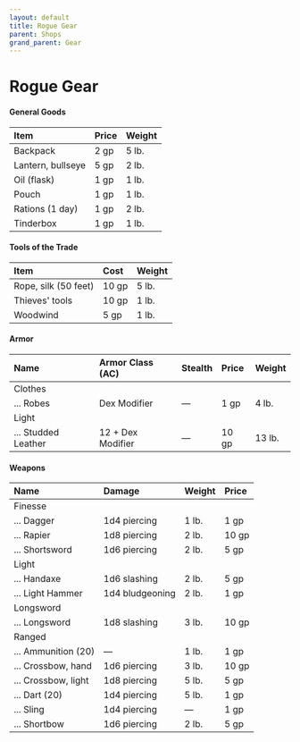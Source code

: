 ```yaml
---
layout: default
title: Rogue Gear
parent: Shops
grand_parent: Gear
---
```


# Rogue Gear

#### General Goods

| Item              | Price | Weight |
| :---------------- | :---- | :----- |
| Backpack          | 2 gp  | 5 lb.  |
| Lantern, bullseye | 5 gp  | 2 lb.  |
| Oil (flask)       | 1 gp  | 1 lb.  |
| Pouch             | 1 gp  | 1 lb.  |
| Rations (1 day)   | 1 gp  | 2 lb.  |
| Tinderbox         | 1 gp  | 1 lb.  |

#### Tools of the Trade

| Item                 | Cost  | Weight |
| :------------------- | :---- | :----- |
| Rope, silk (50 feet) | 10 gp | 5 lb.  |
| Thieves' tools       | 10 gp | 1 lb.  |
| Woodwind             | 5 gp  | 1 lb.  |

#### Armor

| Name                | Armor Class (AC)  | Stealth | Price | Weight |
| :------------------ | :---------------- | :------ | :---- | :----- |
| Clothes             |                   |         |       |        |
| ... Robes           | Dex Modifier      | —       | 1 gp  | 4 lb.  |
| Light               |                   |         |       |        |
| ... Studded Leather | 12 + Dex Modifier | —       | 10 gp | 13 lb. |

#### Weapons

| Name                | Damage          | Weight | Price | 
| :------------------ | :-------------- | :----- | :---- | 
| Finesse             |                 |        |       | 
| ... Dagger          | 1d4 piercing    | 1 lb.  | 1 gp  | 
| ... Rapier          | 1d8 piercing    | 2 lb.  | 10 gp | 
| ... Shortsword      | 1d6 piercing    | 2 lb.  | 5 gp  | 
| Light               |                 |        |       | 
| ... Handaxe         | 1d6 slashing    | 2 lb.  | 5 gp  | 
| ... Light Hammer    | 1d4 bludgeoning | 2 lb.  | 1 gp  | 
| Longsword           |                 |        |       | 
| ... Longsword       | 1d8 slashing    | 3 lb.  | 10 gp | 
| Ranged              |                 |        |       | 
| ... Ammunition (20) | —               | 1 lb.  | 1 gp  | 
| ... Crossbow, hand  | 1d6 piercing    | 3 lb.  | 10 gp | 
| ... Crossbow, light | 1d8 piercing    | 5 lb.  | 5 gp  | 
| ... Dart (20)       | 1d4 piercing    | 5 lb.  | 1 gp  | 
| ... Sling           | 1d4 piercing    | —      | 1 gp  | 
| ... Shortbow        | 1d6 piercing    | 2 lb.  | 5 gp  | 


<!-- | Name                | Damage          | Weight | Price | Properties                                                         |
| :------------------ | :-------------- | :----- | :---- | :----------------------------------------------------------------- |
| Finesse             |                 |        |       |                                                                    |
| ... Dagger          | 1d4 piercing    | 1 lb.  | 1 gp  | Finesse, light, thrown (20/60), **wizard**                         |
| ... Rapier          | 1d8 piercing    | 2 lb.  | 10 gp | Finesse, **martial**, **rogue**                                    |
| ... Shortsword      | 1d6 piercing    | 2 lb.  | 5 gp  | Finesse, light, **martial**, **elf**, **rogue**                    |
| Light               |                 |        |       |                                                                    |
| ... Handaxe         | 1d6 slashing    | 2 lb.  | 5 gp  | Light, thrown (20/60), **dwarf**                                   |
| ... Light Hammer    | 1d4 bludgeoning | 2 lb.  | 1 gp  | Light, thrown (20/60), **dwarf**                                   |
| Longsword           |                 |        |       |                                                                    |
| ... Longsword       | 1d8 slashing    | 3 lb.  | 10 gp | Versatile (1d10), **martial**, **elf**, **rogue**                  |
| Ranged              |                 |        |       |                                                                    |
| ... Ammunition (20) | —               | 1 lb.  | 1 gp  | Ammunition                                                         |
| ... Crossbow, hand  | 1d6 piercing    | 3 lb.  | 10 gp | Ammunition, range (30/120), light, loading, **martial**, **rogue** |
| ... Crossbow, light | 1d8 piercing    | 5 lb.  | 5 gp  | Ammunition, range (80/320), loading, two-handed, **wizard**        |
| ... Dart (20)       | 1d4 piercing    | 5 lb.  | 1 gp  | Finesse, thrown (20/60), **wizard**                                |
| ... Sling           | 1d4 piercing    | —      | 1 gp  | Ammunition, range (30/120), **wizard**                             |
| ... Shortbow        | 1d6 piercing    | 2 lb.  | 5 gp  | Ammunition, range (80/320), two-handed, **elf**                    | -->
